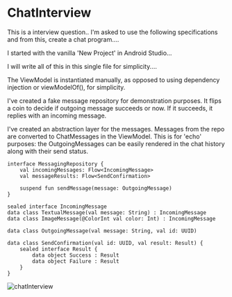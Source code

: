 # ChatInterview

This is a interview question.. I'm asked to use the following specifications and from this,
create a chat program....

I started with the vanilla 'New Project' in Android Studio...

I will write all of this in this single file for simplicity....

The ViewModel is instantiated manually, as opposed to using dependency injection or viewModelOf(), for simplicity.

I've created a fake message repository for demonstration purposes. It flips a coin to decide if outgoing message
succeeds or now.  If it succeeds, it replies with an incoming message.

I've created an abstraction layer for the messages.  Messages from the repo are converted to
ChatMessages in the ViewModel.  This is for 'echo' purposes: the OutgoingMessages can be easily rendered in the
chat history along with their send status.

```
interface MessagingRepository {
    val incomingMessages: Flow<IncomingMessage>
    val messageResults: Flow<SendConfirmation>

    suspend fun sendMessage(message: OutgoingMessage)
}

sealed interface IncomingMessage
data class TextualMessage(val message: String) : IncomingMessage
data class ImageMessage(@ColorInt val color: Int) : IncomingMessage

data class OutgoingMessage(val message: String, val id: UUID)

data class SendConfirmation(val id: UUID, val result: Result) {
    sealed interface Result {
        data object Success : Result
        data object Failure : Result
    }
}
```


![chatInterview](https://github.com/user-attachments/assets/dc63fb25-ef8c-4fd0-951d-9e0365fd5581)

